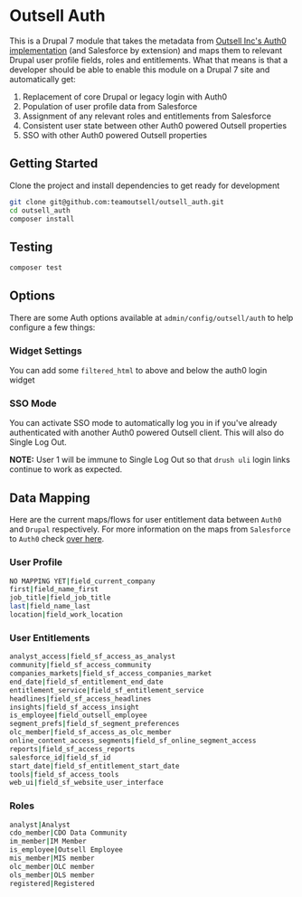 Outsell Auth
============

This is a Drupal 7 module that takes the metadata from [Outsell Inc's Auth0 implementation](https://github.com/teamoutsell/auth0) (and Salesforce by extension) and maps them to relevant Drupal user profile fields, roles and entitlements. What that means is that a developer should be able to enable this module on a Drupal 7 site and automatically get:

  1. Replacement of core Drupal or legacy login with Auth0
  2. Population of user profile data from Salesforce
  3. Assignment of any relevant roles and entitlements from Salesforce
  4. Consistent user state between other Auth0 powered Outsell properties
  5. SSO with other Auth0 powered Outsell properties

Getting Started
---------------

Clone the project and install dependencies to get ready for development

```bash
git clone git@github.com:teamoutsell/outsell_auth.git
cd outsell_auth
composer install
```

Testing
-------

```bash
composer test
```

Options
-------

There are some Auth options available at `admin/config/outsell/auth` to help configure a few things:

### Widget Settings

You can add some `filtered_html` to above and below the auth0 login widget

### SSO Mode

You can activate SSO mode to automatically log you in if you've already authenticated with another Auth0 powered Outsell client. This will also do Single Log Out.

**NOTE:** User 1 will be immune to Single Log Out so that `drush uli` login links continue to work as expected.

Data Mapping
------------

Here are the current maps/flows for user entitlement data between `Auth0` and `Drupal` respectively. For more information on the maps from `Salesforce` to `Auth0` check [over here](https://github.com/teamoutsell/auth0/blob/master/rules/get-salesforce-data.js#L403).

### User Profile

```bash
NO MAPPING YET|field_current_company
first|field_name_first
job_title|field_job_title
last|field_name_last
location|field_work_location
```

### User Entitlements

```bash
analyst_access|field_sf_access_as_analyst
community|field_sf_access_community
companies_markets|field_sf_access_companies_market
end_date|field_sf_entitlement_end_date
entitlement_service|field_sf_entitlement_service
headlines|field_sf_access_headlines
insights|field_sf_access_insight
is_employee|field_outsell_employee
segment_prefs|field_sf_segment_preferences
olc_member|field_sf_access_as_olc_member
online_content_access_segments|field_sf_online_segment_access
reports|field_sf_access_reports
salesforce_id|field_sf_id
start_date|field_sf_entitlement_start_date
tools|field_sf_access_tools
web_ui|field_sf_website_user_interface
```

### Roles

```bash
analyst|Analyst
cdo_member|CDO Data Community
im_member|IM Member
is_employee|Outsell Employee
mis_member|MIS member
olc_member|OLC member
ols_member|OLS member
registered|Registered
```
